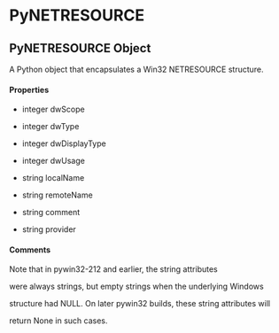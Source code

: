 # PyNETRESOURCE

## PyNETRESOURCE Object



A Python object that encapsulates a Win32 NETRESOURCE structure\.

#### Properties

  - integer dwScope
    

  - integer dwType
    

  - integer dwDisplayType
    

  - integer dwUsage
    

  - string localName
    

  - string remoteName
    

  - string comment
    

  - string provider
    

#### Comments


Note that in pywin32-212 and earlier, the string attributes 

were always strings, but empty strings when the underlying Windows 

structure had NULL\.  On later pywin32 builds, these string attributes will 

return None in such cases\.